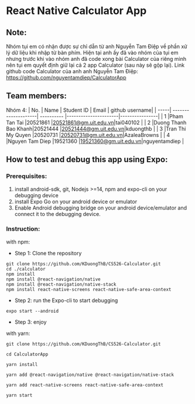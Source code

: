 # React Native Calculator App
## Note:
Nhóm tụi em có nhận được sự chỉ dẫn từ anh Nguyễn Tam Điệp về phần xử lý dữ liệu khi nhập từ bàn phím. Hiện tại anh ấy đã vào nhóm của tụi em nhưng trước khi vào nhóm anh đã code xong bài Calculator của riêng mình nên tụi em quyết định giữ lại cả 2 app Calculator (sau này sẽ gộp lại). Link github code Calculator của anh anh Nguyễn Tam Điệp: 
https://github.com/nguyentamdiep/CalculatorApp 


## Team members:
Nhóm 4: 
| No.  | Name                | Student ID | Email                | github username| 
| -----| --------------------| ---------- |----------------------|----------------|
| 1    |Pham Tan Tai         |20521861    |20521861@gm.uit.edu.vn|tai040102    |
| 2    |Duong Thanh Bao Khanh|20521444    |20521444@gm.uit.edu.vn|kduongthb       |
| 3    |Tran Thi My Quyen    |20520731    |20520731@gm.uit.edu.vn|AzaleaBrowns    |
| 4    |Nguyen Tam Diep      |19521360    |19521360@gm.uit.edu.vn|nguyentamdiep                |

## How to test and debug this app using Expo:
### Prerequisites: 
1. install android-sdk, git, Nodejs >=14, npm and expo-cli on your debugging device
2. install Expo Go on your android device or emulator
3. Enable Android debugging bridge on your android device/emulator and connect it to the debugging device.
### Instruction:

with npm:

* Step 1: Clone the repository

```
git clone https://github.com/KDuongThB/CS526-Calculator.git
cd ./calculator
npm install
npm install @react-navigation/native
npm install @react-navigation/native-stack
npm install react-native-screens react-native-safe-area-context

``` 
* Step 2: run the Expo-cli to start debugging
```
expo start --android
```
* Step 3: enjoy

with yarn:
```
git clone https://github.com/KDuongThB/CS526-Calculator.git

cd CalculatorApp

yarn install

yarn add @react-navigation/native @react-navigation/native-stack

yarn add react-native-screens react-native-safe-area-context

yarn start
```



